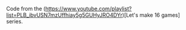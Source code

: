 Code from the (https://www.youtube.com/playlist?list=PLB_ibvUSN7mzUffhiay5g5GUHyJRO4DYr)[Let's make 16 games] series.

